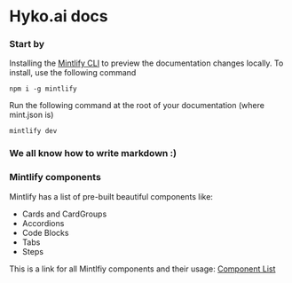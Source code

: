 # Hyko.ai docs

### Start by

Installing the [Mintlify CLI](https://www.npmjs.com/package/mintlify) to preview the documentation changes locally. To install, use the following command

```
npm i -g mintlify
```

Run the following command at the root of your documentation (where mint.json is)

```
mintlify dev
```


### We all know how to write markdown :)


### Mintlify components

Mintlify has a list of pre-built beautiful components like:
- Cards and CardGroups
- Accordions 
- Code Blocks
- Tabs
- Steps

This is a link for all Mintlfiy components and their usage: [Component List](https://mintlify.com/docs/content/components/accordions)
